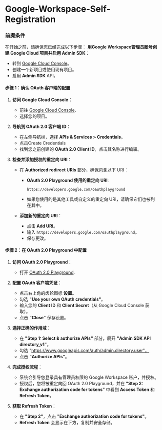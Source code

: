 # Google-Workspace-Self-Registration
### 前提条件

在开始之前，请确保您已经完成以下步骤：
 **用Google Workspace管理员账号创建 Google Cloud 项目并启用 Admin SDK**：
   - 转到 [Google Cloud Console](https://console.cloud.google.com/)。
   - 创建一个新项目或使用现有项目。
   - 启用 **Admin SDK** API。
  
#### 步骤 1：确认 OAuth 客户端的配置

1. **访问 Google Cloud Console**：
   - 前往 [Google Cloud Console](https://console.cloud.google.com/).
   - 选择您的项目。

2. **导航到 OAuth 2.0 客户端 ID**：
   - 在左侧导航栏，选择 **APIs & Services > Credentials**。
   - 点击Create Credentials
   - 找到您之前创建的 **OAuth 2.0 Client ID**，点击其名称进行编辑。

3. **检查并添加授权的重定向 URI**：
   - 在 **Authorized redirect URIs** 部分，确保包含以下 URI：
     - **OAuth 2.0 Playground 使用的重定向 URI**:
       ```
       https://developers.google.com/oauthplayground
       ```
     - 如果您使用的是其他工具或自定义的重定向 URI，请确保它们也被列在其中。

   - **添加新的重定向 URI**：
     - 点击 **Add URI**。
     - 输入 `https://developers.google.com/oauthplayground`。
     - 保存更改。

#### 步骤 2：在 OAuth 2.0 Playground 中配置

1. **访问 OAuth 2.0 Playground**：
   - 打开 [OAuth 2.0 Playground](https://developers.google.com/oauthplayground).

2. **配置 OAuth 客户端凭证**：
   - 点击右上角的齿轮图标 **设置**。
   - 勾选 **"Use your own OAuth credentials"**。
   - 输入您的 **Client ID** 和 **Client Secret**（从 Google Cloud Console 获取）。
   - 点击 **"Close"** 保存设置。

3. **选择正确的作用域**：
   - 在 **"Step 1: Select & authorize APIs"** 部分，展开 **"Admin SDK API directory_v1"**。
   - 勾选 "https://www.googleapis.com/auth/admin.directory.user"。
   - 点击 **"Authorize APIs"**。

4. **完成授权流程**：
   - 系统会引导您登录具有管理员权限的 Google Workspace 账户，并授权。
   - 授权后，您将被重定向回 OAuth 2.0 Playground，并在 **"Step 2: Exchange authorization code for tokens"** 中看到 **Access Token** 和 **Refresh Token**。

5. **获取 Refresh Token**：
   - 在 **"Step 2"**，点击 **"Exchange authorization code for tokens"**。
   - **Refresh Token** 会显示在下方，复制并安全存储。



